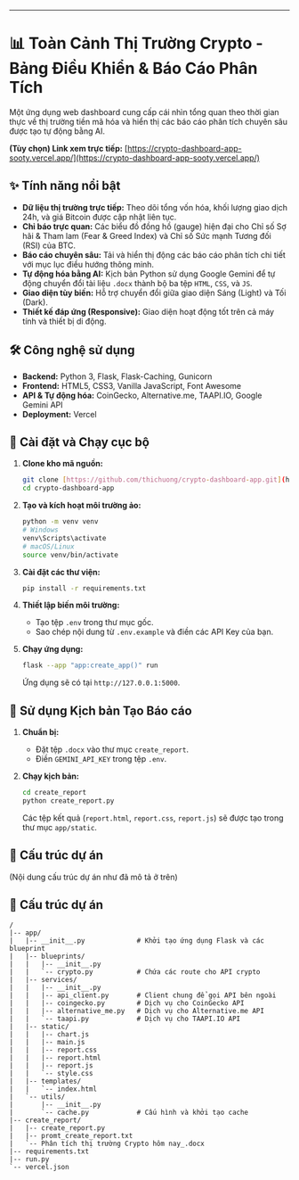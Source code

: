 
-----

# 📊 Toàn Cảnh Thị Trường Crypto - Bảng Điều Khiển & Báo Cáo Phân Tích

Một ứng dụng web dashboard cung cấp cái nhìn tổng quan theo thời gian thực về thị trường tiền mã hóa và hiển thị các báo cáo phân tích chuyên sâu được tạo tự động bằng AI.

**(Tùy chọn) Link xem trực tiếp:** [https://crypto-dashboard-app-sooty.vercel.app/](https://crypto-dashboard-app-sooty.vercel.app/)

## ✨ Tính năng nổi bật

* **Dữ liệu thị trường trực tiếp:** Theo dõi tổng vốn hóa, khối lượng giao dịch 24h, và giá Bitcoin được cập nhật liên tục.
* **Chỉ báo trực quan:** Các biểu đồ đồng hồ (gauge) hiện đại cho Chỉ số Sợ hãi & Tham lam (Fear & Greed Index) và Chỉ số Sức mạnh Tương đối (RSI) của BTC.
* **Báo cáo chuyên sâu:** Tải và hiển thị động các báo cáo phân tích chi tiết với mục lục điều hướng thông minh.
* **Tự động hóa bằng AI:** Kịch bản Python sử dụng Google Gemini để tự động chuyển đổi tài liệu `.docx` thành bộ ba tệp `HTML`, `CSS`, và `JS`.
* **Giao diện tùy biến:** Hỗ trợ chuyển đổi giữa giao diện Sáng (Light) và Tối (Dark).
* **Thiết kế đáp ứng (Responsive):** Giao diện hoạt động tốt trên cả máy tính và thiết bị di động.

## 🛠️ Công nghệ sử dụng

* **Backend:** Python 3, Flask, Flask-Caching, Gunicorn
* **Frontend:** HTML5, CSS3, Vanilla JavaScript, Font Awesome
* **API & Tự động hóa:** CoinGecko, Alternative.me, TAAPI.IO, Google Gemini API
* **Deployment:** Vercel

## 🚀 Cài đặt và Chạy cục bộ

1.  **Clone kho mã nguồn:**
    ```bash
    git clone [https://github.com/thichuong/crypto-dashboard-app.git](https://github.com/thichuong/crypto-dashboard-app.git)
    cd crypto-dashboard-app
    ```

2.  **Tạo và kích hoạt môi trường ảo:**
    ```bash
    python -m venv venv
    # Windows
    venv\Scripts\activate
    # macOS/Linux
    source venv/bin/activate
    ```

3.  **Cài đặt các thư viện:**
    ```bash
    pip install -r requirements.txt
    ```

4.  **Thiết lập biến môi trường:**
    * Tạo tệp `.env` trong thư mục gốc.
    * Sao chép nội dung từ `.env.example` và điền các API Key của bạn.

5.  **Chạy ứng dụng:**
    ```bash
    flask --app "app:create_app()" run
    ```
    Ứng dụng sẽ có tại `http://127.0.0.1:5000`.

## 🤖 Sử dụng Kịch bản Tạo Báo cáo

1.  **Chuẩn bị:**
    * Đặt tệp `.docx` vào thư mục `create_report`.
    * Điền `GEMINI_API_KEY` trong tệp `.env`.

2.  **Chạy kịch bản:**
    ```bash
    cd create_report
    python create_report.py
    ```
    Các tệp kết quả (`report.html`, `report.css`, `report.js`) sẽ được tạo trong thư mục `app/static`.

## 📁 Cấu trúc dự án

(Nội dung cấu trúc dự án như đã mô tả ở trên)

## 📁 Cấu trúc dự án

```
/
|-- app/
|   |-- __init__.py             # Khởi tạo ứng dụng Flask và các blueprint
|   |-- blueprints/
|   |   |-- __init__.py
|   |   `-- crypto.py           # Chứa các route cho API crypto
|   |-- services/
|   |   |-- __init__.py
|   |   |-- api_client.py       # Client chung để gọi API bên ngoài
|   |   |-- coingecko.py        # Dịch vụ cho CoinGecko API
|   |   |-- alternative_me.py   # Dịch vụ cho Alternative.me API
|   |   `-- taapi.py            # Dịch vụ cho TAAPI.IO API
|   |-- static/
|   |   |-- chart.js
|   |   |-- main.js
|   |   |-- report.css
|   |   |-- report.html
|   |   |-- report.js
|   |   `-- style.css
|   |-- templates/
|   |   `-- index.html
|   `-- utils/
|       |-- __init__.py
|       `-- cache.py            # Cấu hình và khởi tạo cache
|-- create_report/
|   |-- create_report.py
|   |-- promt_create_report.txt
|   `-- Phân tích thị trường Crypto hôm nay_.docx
|-- requirements.txt
|-- run.py
`-- vercel.json

```
